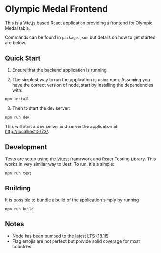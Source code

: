 # Olympic Medal Frontend

This is a [Vite.js](https://vitejs.dev/) based React application providing a frontend for Olympic Medal table.

Commands can be found in `package.json` but details on how to get started are below.

## Quick Start

1. Ensure that the backend application is running.

2. The simplest way to run the application is using npm. Assuming you have the correct version of node, start by installing the dependencies with:

```
npm install
```

3. Then to start the dev server:

```
npm run dev
```

This will start a dev server and server the application at [http://localhost:5173/](http://localhost:5173/).

## Development

Tests are setup using the [Vitest](https://vitest.dev/) framework and React Testing Library. This works in very similar way to Jest. To run, it's a simple:

```
npm run test
```

## Building

It is possible to bundle a build of the application simply by running

```
npm run build
```

## Notes

- Node has been bumped to the latest LTS (18.16)
- Flag emojis are not perfect but provide solid coverage for most countries.
